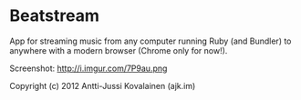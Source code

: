 Beatstream
==========

App for streaming music from any computer running Ruby (and Bundler) to anywhere with a modern browser (Chrome only for now!).

Screenshot: http://i.imgur.com/7P9au.png

Copyright (c) 2012 Antti-Jussi Kovalainen (ajk.im)